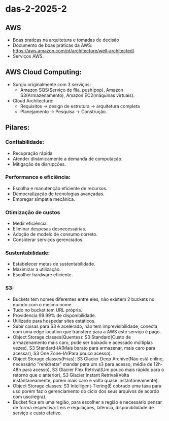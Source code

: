 # das-2-2025-2

## AWS
- Boas praticas na arquitetura e tomadas de decisão
- Documento de boas práticas da AWS: https://aws.amazon.com/pt/architecture/well-architected/
- Serviços AWS.

## AWS Cloud Computing:
- Surgiu originalmente com 3 serviços:
  - Amazon SQS(Serviço de fila, push|pop), Amazon S3(Armazenamento), Amazon EC2(máquinas virtuais).
- Cloud Architecture:
  - Requisitos -> design de estrutura -> arquitetura completa
  - Planejamento -> Pesquisa -> Construção.

##  Pilares:
### Confiabilidade:
- Recupração rápida
- Atender dinâmicamente a demanda de computação.
- Mitigação de disrupções.

### Performance e eficiência:
- Escolha e manutenção eficiente de recursos.
- Democratização de tecnologias avançadas.
- Empregar simpatia mecânica.

### Otimização de custos
- Medir eficiência.
- Eliminar despesas desnecessárias.
- Adoção de modelo de consumo correto.
- Considerar serviços gerenciados.

### Sustentabilidade:
- Estabelecer metas de sustentabilidade.
- Maximizar a utilização.
- Escolher hardware eficiente.

### S3:
- Buckets tem nomes diferentes entre eles, não existem 2 buckets no mundo com o mesmo nome.
- Tudo no bucket tem URL própria.
- Providencia 99.99% de disponibilidade.
- Utilizado para hospedar sites estáticos.
- Subir coisas para S3 é acelerado, não tem imprevisibilidade, conecta com uma edge location que transfere para a AWS este serviço é pago.
- Object Storage classes(Quentes): S3 Standard(Custo de armazenamento mais caro, pode ser baixado e acessado múltiplas vezes), S3 Standard-IA(Mais barato para armazenar, mais caro para acessar), S3 One Zone-IA(Para pouco acesso).
- Object Storage classes(Frias): S3 Glacier Deep Archive(Não está online, necessário "rehidratar" mandar para um s3 para acesso, média de 12h-48h para acesso), S3 Glacier Flex Retrival(Um pouco mais rápido para o retorno que o anterior), S3 Glacier Instant Retrival(Volta instântaneamente, porém mais caro e volta quase instântaneamente).
- Object Storage classes: S3 Intelligent-Tiering(É cobrado uma taxa para uso porém faz o gerenciamento do ciclo dos seus arquivos de acordo com uso/regra).
- Bucket fica em uma região, para escolher a região é necessário pensar de forma respectiva: Leis e regulações, latência, disponibilidade de serviço e custo efetivo.

